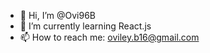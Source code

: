- 👋 Hi, I’m @Ovi96B
- 🌱 I’m currently learning React.js
- 📫 How to reach me: oviley.b16@gmail.com

<!---
Ovi96B/Ovi96B is a ✨ special ✨ repository because its `README.md` (this file) appears on your GitHub profile.
You can click the Preview link to take a look at your changes.
--->
